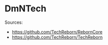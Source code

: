 # DmNTech
Sources:
- https://github.com/TechReborn/RebornCore
- https://github.com/TechReborn/TechReborn